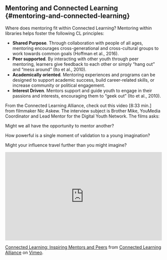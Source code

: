 ## Mentoring and Connected Learning {#mentoring-and-connected-learning}

Where does mentoring fit within Connected Learning? Mentoring within libraries helps foster the following CL principles:

*   **Shared Purpose**_._ Through collaboration with people of all ages, mentoring encourages cross-generational and cross-cultural groups to work towards common goals (Hoffman et al., 2016).
*   **Peer supported**_._ By interacting with other youth through peer mentoring, learners give feedback to each other or simply “hang out” and “mess around” (Ito et al., 2010).
*   **Academically oriented**_._ Mentoring experiences and programs can be designed to support academic success, build career-related skills, or increase community or political engagement.
*   **Interest Driven**_._ Mentors support and guide youth to engage in their passions and interests, encouraging them to “geek out” (Ito et al., 2010).

From the Connected Learning Alliance, check out this video [8:33 min.] from filmmaker Nic Askew. The interview subject is Brother Mike, YouMedia Coordinator and Lead Mentor for the Digital Youth Network. The films asks:

Might we all have the opportunity to mentor another?

How powerful is a single moment of validation to a young imagination?

Might your influence travel further than you might imagine?

<div style="padding:56.25% 0 0 0;position:relative;"><iframe src="https://player.vimeo.com/video/43862075?portrait=0" style="position:absolute;top:0;left:0;width:100%;height:100%;" frameborder="0" webkitallowfullscreen mozallowfullscreen allowfullscreen></iframe></div><script src="https://player.vimeo.com/api/player.js"></script>
<p><a href="https://vimeo.com/43862075">Connected Learning: Inspiring Mentors and Peers</a> from <a href="https://vimeo.com/theclalliance">Connected Learning Alliance</a> on <a href="https://vimeo.com">Vimeo</a>.</p>